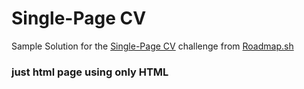 # Single-Page CV
Sample Solution for the [Single-Page CV](https://roadmap.sh/projects/single-page-cv) challenge from [Roadmap.sh](https://roadmap.sh/)

### just html page using only HTML